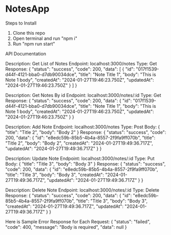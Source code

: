 # NotesApp

Steps to Install
1. Clone this repo
2. Open terminal and run "npm i"
3. Run "npm run start"

API Documentation

Description: Get List of Notes
Endpoint: localhost:3000/notes
Type: Get
Response: {
    "status": "success",
    "code": 200,
    "data": [
        {
            "id": "017f1539-d44f-4121-bba0-d7db90034dce",
            "title": "Note Title 1",
            "body": "This is Note 1 body",
            "createdAt": "2024-01-27T19:46:23.750Z",
            "updatedAt": "2024-01-27T19:46:23.750Z"
        }
    ]
}

Description: Get Notes By id
Endpoint: localhost:3000/notes/:id
Type: Get
Response: {
    "status": "success",
    "code": 200,
    "data": {
        "id": "017f1539-d44f-4121-bba0-d7db90034dce",
        "title": "Note Title 1",
        "body": "This is Note 1 body",
        "createdAt": "2024-01-27T19:46:23.750Z",
        "updatedAt": "2024-01-27T19:46:23.750Z"
    }
}

Description: Add Note
Endpoint: localhost:3000/notes
Type: Post
Body: {
    "title": "Title 2",
    "body": "Body 2"
}
Response: {
    "status": "success",
    "code": 200,
    "data": {
        "id": "e8edc59b-85b5-4b4a-8557-2f9fa9ff070b",
        "title": "Title 2",
        "body": "Body 2",
        "createdAt": "2024-01-27T19:49:36.717Z",
        "updatedAt": "2024-01-27T19:49:36.717Z"
    }
}

Description: Update Note
Endpoint: localhost:3000/notes/:id
Type: Put
Body: {
    "title": "Title 3",
    "body": "Body 3"
}
Response: {
    "status": "success",
    "code": 200,
    "data": {
        "id": "e8edc59b-85b5-4b4a-8557-2f9fa9ff070b",
        "title": "Title 3",
        "body": "Body 3",
        "createdAt": "2024-01-27T19:49:36.717Z",
        "updatedAt": "2024-01-27T19:49:36.717Z"
    }
}

Description: Delete Note
Endpoint: localhost:3000/notes/:id
Type: Delete
Response: {
    "status": "success",
    "code": 200,
    "data": {
        "id": "e8edc59b-85b5-4b4a-8557-2f9fa9ff070b",
        "title": "Title 3",
        "body": "Body 3",
        "createdAt": "2024-01-27T19:49:36.717Z",
        "updatedAt": "2024-01-27T19:49:36.717Z"
    }
}

Here is Sample Error Response for Each Request: 
{
    "status": "failed",
    "code": 400,
    "message": "Body is required",
    "data": null
}